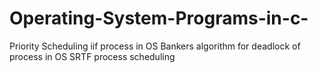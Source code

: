 # Operating-System-Programs-in-c-
Priority Scheduling iif process in OS
Bankers algorithm for deadlock of process in OS
SRTF process scheduling
